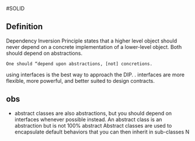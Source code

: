 #SOLID 

## Definition

Dependency Inversion Principle states that a higher level object should never depend on a concrete implementation of a lower-level object. Both should depend on abstractions.


	One should “depend upon abstractions, [not] concretions.

using interfaces is the best way to approach the DIP. 
	. interfaces are more flexible, more powerful, and better suited to design contracts.



## obs

- abstract classes are also abstractions, but you should depend on interfaces whenever 
possible instead.
	An abstract class is an abstraction but is not 100% abstract
	Abstract classes are used to encapsulate default behaviors that you can then inherit in sub-classes N
